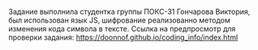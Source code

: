 Задание выполнила студентка группы ПОКС-31 Гончарова Виктория, был использован язык JS, шифрование реализованно методом изменения кода символа в тексте. Ссылка на предпросмотр для проверки задания:  https://doonnof.github.io/coding_info/index.html
